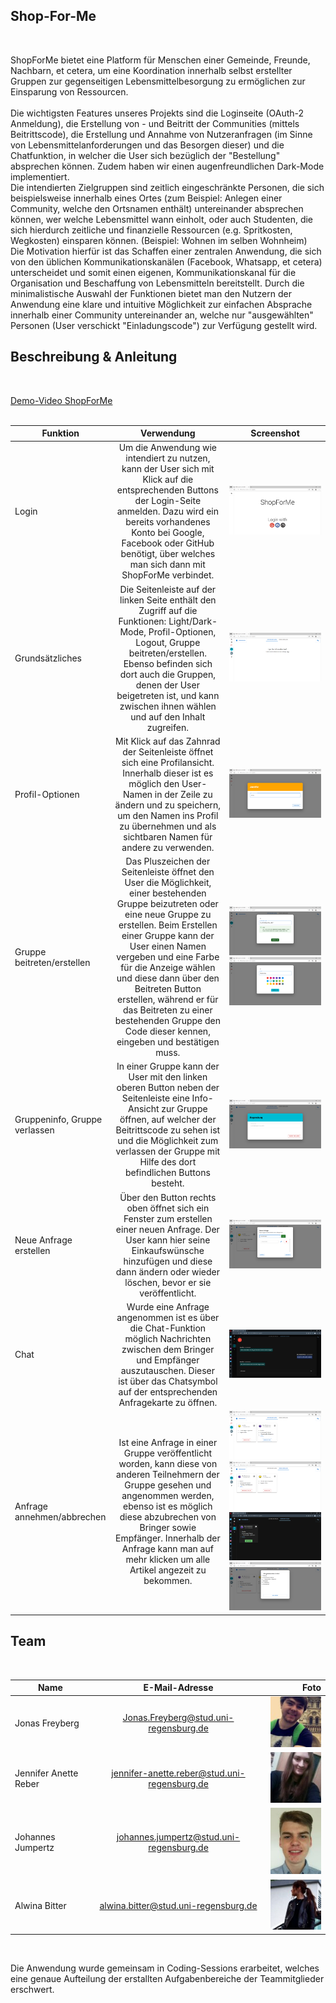 
## Shop-For-Me
<br>
  
ShopForMe bietet eine Platform für Menschen einer Gemeinde, Freunde, Nachbarn, et cetera, um eine Koordination  innerhalb selbst erstellter Gruppen zur gegenseitigen Lebensmittelbesorgung zu ermöglichen zur Einsparung von Ressourcen.  
<br>
Die wichtigsten Features unseres Projekts sind die Loginseite (OAuth-2 Anmeldung), die Erstellung von - und Beitritt der Communities (mittels Beitrittscode), die Erstellung und Annahme von Nutzeranfragen (im Sinne von Lebensmittelanforderungen und das Besorgen dieser) und die Chatfunktion, in welcher die User sich bezüglich der "Bestellung" absprechen können. Zudem haben wir einen augenfreundlichen Dark-Mode implementiert.  
Die intendierten Zielgruppen sind zeitlich eingeschränkte Personen, die sich beispielsweise innerhalb eines Ortes (zum Beispiel: Anlegen einer Community, welche den Ortsnamen enthält) untereinander absprechen können, wer welche Lebensmittel wann einholt, oder auch Studenten, die sich hierdurch zeitliche und finanzielle Ressourcen (e.g. Spritkosten, Wegkosten) einsparen können. (Beispiel: Wohnen im selben Wohnheim)  
Die Motivation hierfür ist das Schaffen einer zentralen Anwendung, die sich von den üblichen Kommunikationskanälen (Facebook, Whatsapp, et cetera) unterscheidet und somit einen eigenen,  Kommunikationskanal für die Organisation und Beschaffung von Lebensmitteln bereitstellt. Durch die minimalistische Auswahl der Funktionen bietet man den Nutzern der Anwendung eine klare und intuitive Möglichkeit zur einfachen Absprache innerhalb einer Community untereinander an, welche nur "ausgewählten" Personen (User verschickt "Einladungscode") zur Verfügung gestellt wird.

## Beschreibung & Anleitung
<br>
  
[Demo-Video ShopForMe](https://github.com/MME-Aufgaben-im-Sommer-2022/mme-ss22-team-02/blob/firebase/.docs/videos/shopForMeVideo.mp4)  
<br>
  
| Funktion        | Verwendung           | Screenshot  |
| ------------- |:-------------:| :-----:|
| Login     | Um die Anwendung wie intendiert zu nutzen, kann der User sich mit Klick auf die entsprechenden Buttons der Login-Seite anmelden. Dazu wird ein bereits vorhandenes Konto bei Google, Facebook oder GitHub benötigt, über welches man sich dann mit ShopForMe verbindet.    | ![](https://github.com/MME-Aufgaben-im-Sommer-2022/mme-ss22-team-02/blob/firebase/.docs/images/appScreenshots/login.png) |
| Grundsätzliches      | Die Seitenleiste auf der linken Seite enthält den Zugriff auf die Funktionen: Light/Dark-Mode, Profil-Optionen, Logout, Gruppe beitreten/erstellen. Ebenso befinden sich dort auch die Gruppen, denen der User beigetreten ist, und kann zwischen ihnen wählen und auf den Inhalt zugreifen.     | ![](https://github.com/MME-Aufgaben-im-Sommer-2022/mme-ss22-team-02/blob/firebase/.docs/images/appScreenshots/sidebar.png)   |
| Profil-Optionen | Mit Klick auf das Zahnrad der Seitenleiste öffnet sich eine Profilansicht. Innerhalb dieser ist es möglich den User-Namen in der Zeile zu ändern und zu speichern, um den Namen ins Profil zu übernehmen und als sichtbaren Namen für andere zu verwenden.       | ![](https://github.com/MME-Aufgaben-im-Sommer-2022/mme-ss22-team-02/blob/firebase/.docs/images/appScreenshots/profile.png)    |
| Gruppe beitreten/erstellen      | Das Pluszeichen der Seitenleiste öffnet den User die Möglichkeit, einer bestehenden Gruppe beizutreten oder eine neue Gruppe zu erstellen. Beim Erstellen einer Gruppe kann der User einen Namen vergeben und eine Farbe für die Anzeige wählen und diese dann über den Beitreten Button erstellen, während er für das Beitreten zu einer bestehenden Gruppe den Code dieser kennen, eingeben und bestätigen muss.         | ![](https://github.com/MME-Aufgaben-im-Sommer-2022/mme-ss22-team-02/blob/firebase/.docs/images/appScreenshots/joinGroup.png) ![](https://github.com/MME-Aufgaben-im-Sommer-2022/mme-ss22-team-02/blob/firebase/.docs/images/appScreenshots/newGroup.png)  |
| Gruppeninfo, Gruppe verlassen      | In einer Gruppe kann der User mit den linken oberen Button neben der Seitenleiste eine Info-Ansicht zur Gruppe öffnen, auf welcher der Beitrittscode zu sehen ist und die Möglichkeit zum verlassen der Gruppe mit Hilfe des dort befindlichen Buttons besteht.      | ![](https://github.com/MME-Aufgaben-im-Sommer-2022/mme-ss22-team-02/blob/firebase/.docs/images/appScreenshots/group.png)   |
| Neue Anfrage erstellen      | Über den Button rechts oben öffnet sich ein Fenster zum erstellen einer neuen Anfrage. Der User kann hier seine Einkaufswünsche hinzufügen und diese dann ändern oder wieder löschen, bevor er sie veröffentlicht.      | ![](https://github.com/MME-Aufgaben-im-Sommer-2022/mme-ss22-team-02/blob/firebase/.docs/images/appScreenshots/newRequest.png)   |
| Chat      | Wurde eine Anfrage angenommen ist es über die Chat-Funktion möglich Nachrichten zwischen dem Bringer und Empfänger auszutauschen. Dieser ist über das Chatsymbol auf der entsprechenden Anfragekarte zu öffnen.      | ![](https://github.com/MME-Aufgaben-im-Sommer-2022/mme-ss22-team-02/blob/firebase/.docs/images/appScreenshots/chat.png)   |
| Anfrage annehmen/abbrechen      | Ist eine Anfrage in einer Gruppe veröffentlicht worden, kann diese von anderen Teilnehmern der Gruppe gesehen und angenommen werden, ebenso ist es möglich diese abzubrechen von Bringer sowie Empfänger. Innerhalb der Anfrage kann man auf mehr klicken um alle Artikel angezeit zu bekommen.      | ![](https://github.com/MME-Aufgaben-im-Sommer-2022/mme-ss22-team-02/blob/firebase/.docs/images/appScreenshots/openRequest.png) ![](https://github.com/MME-Aufgaben-im-Sommer-2022/mme-ss22-team-02/blob/firebase/.docs/images/appScreenshots/myRequest.png) ![](https://github.com/MME-Aufgaben-im-Sommer-2022/mme-ss22-team-02/blob/firebase/.docs/images/appScreenshots/myRequest2.png) ![](https://github.com/MME-Aufgaben-im-Sommer-2022/mme-ss22-team-02/blob/firebase/.docs/images/appScreenshots/allArticles.png)  |

## Team
<br>
  
| Name        | E-Mail-Adresse           | Foto  |
| ------------- |:-------------:| -----:|
| Jonas Freyberg     | Jonas.Freyberg@stud.uni-regensburg.de | ![](https://github.com/MME-Aufgaben-im-Sommer-2022/mme-ss22-team-02/blob/firebase/.docs/images/jonas.jpg) |
| Jennifer Anette Reber      | jennifer-anette.reber@stud.uni-regensburg.de      | ![](https://github.com/MME-Aufgaben-im-Sommer-2022/mme-ss22-team-02/blob/firebase/.docs/images/jenny.jpg) |
| Johannes Jumpertz | johannes.jumpertz@stud.uni-regensburg.de      | ![](https://github.com/MME-Aufgaben-im-Sommer-2022/mme-ss22-team-02/blob/firebase/.docs/images/johannes.png)    |
| Alwina Bitter | alwina.bitter@stud.uni-regensburg.de      |  ![](https://github.com/MME-Aufgaben-im-Sommer-2022/mme-ss22-team-02/blob/firebase/.docs/images/alia.jpg)|
<br>
  
Die Anwendung wurde gemeinsam in Coding-Sessions erarbeitet, welches eine genaue Aufteilung der erstallten Aufgabenbereiche der Teammitglieder erschwert.